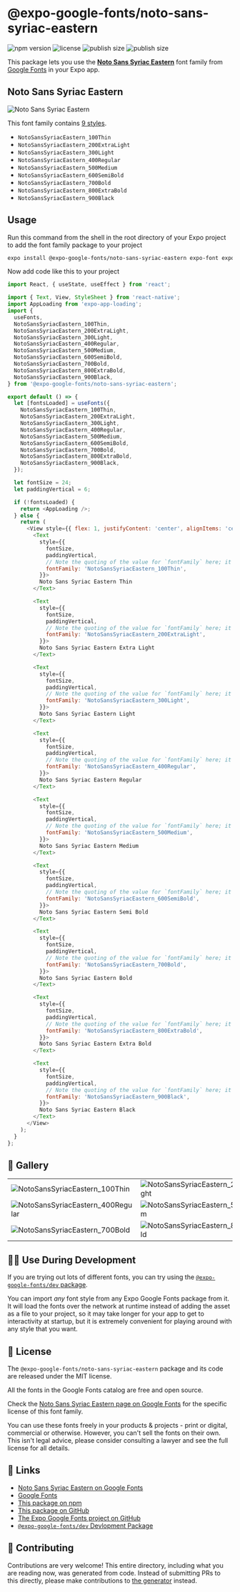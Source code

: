 # @expo-google-fonts/noto-sans-syriac-eastern

![npm version](https://flat.badgen.net/npm/v/@expo-google-fonts/noto-sans-syriac-eastern)
![license](https://flat.badgen.net/github/license/expo/google-fonts)
![publish size](https://flat.badgen.net/packagephobia/install/@expo-google-fonts/noto-sans-syriac-eastern)
![publish size](https://flat.badgen.net/packagephobia/publish/@expo-google-fonts/noto-sans-syriac-eastern)

This package lets you use the [**Noto Sans Syriac Eastern**](https://fonts.google.com/specimen/Noto+Sans+Syriac+Eastern) font family from [Google Fonts](https://fonts.google.com/) in your Expo app.

## Noto Sans Syriac Eastern

![Noto Sans Syriac Eastern](./font-family.png)

This font family contains [9 styles](#-gallery).

- `NotoSansSyriacEastern_100Thin`
- `NotoSansSyriacEastern_200ExtraLight`
- `NotoSansSyriacEastern_300Light`
- `NotoSansSyriacEastern_400Regular`
- `NotoSansSyriacEastern_500Medium`
- `NotoSansSyriacEastern_600SemiBold`
- `NotoSansSyriacEastern_700Bold`
- `NotoSansSyriacEastern_800ExtraBold`
- `NotoSansSyriacEastern_900Black`

## Usage

Run this command from the shell in the root directory of your Expo project to add the font family package to your project
```sh
expo install @expo-google-fonts/noto-sans-syriac-eastern expo-font expo-app-loading
```

Now add code like this to your project
```js
import React, { useState, useEffect } from 'react';

import { Text, View, StyleSheet } from 'react-native';
import AppLoading from 'expo-app-loading';
import {
  useFonts,
  NotoSansSyriacEastern_100Thin,
  NotoSansSyriacEastern_200ExtraLight,
  NotoSansSyriacEastern_300Light,
  NotoSansSyriacEastern_400Regular,
  NotoSansSyriacEastern_500Medium,
  NotoSansSyriacEastern_600SemiBold,
  NotoSansSyriacEastern_700Bold,
  NotoSansSyriacEastern_800ExtraBold,
  NotoSansSyriacEastern_900Black,
} from '@expo-google-fonts/noto-sans-syriac-eastern';

export default () => {
  let [fontsLoaded] = useFonts({
    NotoSansSyriacEastern_100Thin,
    NotoSansSyriacEastern_200ExtraLight,
    NotoSansSyriacEastern_300Light,
    NotoSansSyriacEastern_400Regular,
    NotoSansSyriacEastern_500Medium,
    NotoSansSyriacEastern_600SemiBold,
    NotoSansSyriacEastern_700Bold,
    NotoSansSyriacEastern_800ExtraBold,
    NotoSansSyriacEastern_900Black,
  });

  let fontSize = 24;
  let paddingVertical = 6;

  if (!fontsLoaded) {
    return <AppLoading />;
  } else {
    return (
      <View style={{ flex: 1, justifyContent: 'center', alignItems: 'center' }}>
        <Text
          style={{
            fontSize,
            paddingVertical,
            // Note the quoting of the value for `fontFamily` here; it expects a string!
            fontFamily: 'NotoSansSyriacEastern_100Thin',
          }}>
          Noto Sans Syriac Eastern Thin
        </Text>

        <Text
          style={{
            fontSize,
            paddingVertical,
            // Note the quoting of the value for `fontFamily` here; it expects a string!
            fontFamily: 'NotoSansSyriacEastern_200ExtraLight',
          }}>
          Noto Sans Syriac Eastern Extra Light
        </Text>

        <Text
          style={{
            fontSize,
            paddingVertical,
            // Note the quoting of the value for `fontFamily` here; it expects a string!
            fontFamily: 'NotoSansSyriacEastern_300Light',
          }}>
          Noto Sans Syriac Eastern Light
        </Text>

        <Text
          style={{
            fontSize,
            paddingVertical,
            // Note the quoting of the value for `fontFamily` here; it expects a string!
            fontFamily: 'NotoSansSyriacEastern_400Regular',
          }}>
          Noto Sans Syriac Eastern Regular
        </Text>

        <Text
          style={{
            fontSize,
            paddingVertical,
            // Note the quoting of the value for `fontFamily` here; it expects a string!
            fontFamily: 'NotoSansSyriacEastern_500Medium',
          }}>
          Noto Sans Syriac Eastern Medium
        </Text>

        <Text
          style={{
            fontSize,
            paddingVertical,
            // Note the quoting of the value for `fontFamily` here; it expects a string!
            fontFamily: 'NotoSansSyriacEastern_600SemiBold',
          }}>
          Noto Sans Syriac Eastern Semi Bold
        </Text>

        <Text
          style={{
            fontSize,
            paddingVertical,
            // Note the quoting of the value for `fontFamily` here; it expects a string!
            fontFamily: 'NotoSansSyriacEastern_700Bold',
          }}>
          Noto Sans Syriac Eastern Bold
        </Text>

        <Text
          style={{
            fontSize,
            paddingVertical,
            // Note the quoting of the value for `fontFamily` here; it expects a string!
            fontFamily: 'NotoSansSyriacEastern_800ExtraBold',
          }}>
          Noto Sans Syriac Eastern Extra Bold
        </Text>

        <Text
          style={{
            fontSize,
            paddingVertical,
            // Note the quoting of the value for `fontFamily` here; it expects a string!
            fontFamily: 'NotoSansSyriacEastern_900Black',
          }}>
          Noto Sans Syriac Eastern Black
        </Text>
      </View>
    );
  }
};

```

## 🔡 Gallery


||||
|-|-|-|
|![NotoSansSyriacEastern_100Thin](./NotoSansSyriacEastern_100Thin.ttf.png)|![NotoSansSyriacEastern_200ExtraLight](./NotoSansSyriacEastern_200ExtraLight.ttf.png)|![NotoSansSyriacEastern_300Light](./NotoSansSyriacEastern_300Light.ttf.png)||
|![NotoSansSyriacEastern_400Regular](./NotoSansSyriacEastern_400Regular.ttf.png)|![NotoSansSyriacEastern_500Medium](./NotoSansSyriacEastern_500Medium.ttf.png)|![NotoSansSyriacEastern_600SemiBold](./NotoSansSyriacEastern_600SemiBold.ttf.png)||
|![NotoSansSyriacEastern_700Bold](./NotoSansSyriacEastern_700Bold.ttf.png)|![NotoSansSyriacEastern_800ExtraBold](./NotoSansSyriacEastern_800ExtraBold.ttf.png)|![NotoSansSyriacEastern_900Black](./NotoSansSyriacEastern_900Black.ttf.png)||


## 👩‍💻 Use During Development

If you are trying out lots of different fonts, you can try using the [`@expo-google-fonts/dev` package](https://github.com/expo/google-fonts/tree/master/font-packages/dev#readme).

You can import *any* font style from any Expo Google Fonts package from it. It will load the fonts
over the network at runtime instead of adding the asset as a file to your project, so it may take longer
for your app to get to interactivity at startup, but it is extremely convenient
for playing around with any style that you want.

## 📖 License

The `@expo-google-fonts/noto-sans-syriac-eastern` package and its code are released under the MIT license.

All the fonts in the Google Fonts catalog are free and open source.

Check the [Noto Sans Syriac Eastern page on Google Fonts](https://fonts.google.com/specimen/Noto+Sans+Syriac+Eastern) for the specific license of this font family.

You can use these fonts freely in your products & projects - print or digital, commercial or otherwise. However, you can't sell the fonts on their own. This isn't legal advice, please consider consulting a lawyer and see the full license for all details.

## 🔗 Links

- [Noto Sans Syriac Eastern on Google Fonts](https://fonts.google.com/specimen/Noto+Sans+Syriac+Eastern)
- [Google Fonts](https://fonts.google.com/)
- [This package on npm](https://www.npmjs.com/package/@expo-google-fonts/noto-sans-syriac-eastern)
- [This package on GitHub](https://github.com/expo/google-fonts/tree/master/font-packages/noto-sans-syriac-eastern)
- [The Expo Google Fonts project on GitHub](https://github.com/expo/google-fonts)
- [`@expo-google-fonts/dev` Devlopment Package](https://github.com/expo/google-fonts/tree/master/font-packages/dev)

## 🤝 Contributing

Contributions are very welcome! This entire directory, including what you are reading now, was generated from code. Instead of submitting PRs to this directly, please make contributions to [the generator](https://github.com/expo/google-fonts/tree/master/packages/generator) instead.
